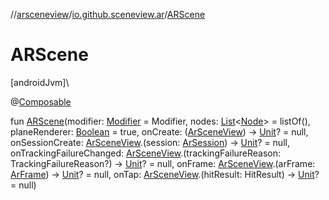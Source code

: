//[arsceneview](../../index.md)/[io.github.sceneview.ar](index.md)/[ARScene](-a-r-scene.md)

# ARScene

[androidJvm]\

@[Composable](https://developer.android.com/reference/kotlin/androidx/compose/runtime/Composable.html)

fun [ARScene](-a-r-scene.md)(modifier: [Modifier](https://developer.android.com/reference/kotlin/androidx/compose/ui/Modifier.html) = Modifier, nodes: [List](https://kotlinlang.org/api/latest/jvm/stdlib/kotlin.collections/-list/index.html)&lt;[Node](../../../sceneview/sceneview/io.github.sceneview.node/-node/index.md)&gt; = listOf(), planeRenderer: [Boolean](https://kotlinlang.org/api/latest/jvm/stdlib/kotlin/-boolean/index.html) = true, onCreate: ([ArSceneView](-ar-scene-view/index.md)) -&gt; [Unit](https://kotlinlang.org/api/latest/jvm/stdlib/kotlin/-unit/index.html)? = null, onSessionCreate: [ArSceneView](-ar-scene-view/index.md).(session: [ArSession](../io.github.sceneview.ar.arcore/-ar-session/index.md)) -&gt; [Unit](https://kotlinlang.org/api/latest/jvm/stdlib/kotlin/-unit/index.html)? = null, onTrackingFailureChanged: [ArSceneView](-ar-scene-view/index.md).(trackingFailureReason: TrackingFailureReason?) -&gt; [Unit](https://kotlinlang.org/api/latest/jvm/stdlib/kotlin/-unit/index.html)? = null, onFrame: [ArSceneView](-ar-scene-view/index.md).(arFrame: [ArFrame](../io.github.sceneview.ar.arcore/-ar-frame/index.md)) -&gt; [Unit](https://kotlinlang.org/api/latest/jvm/stdlib/kotlin/-unit/index.html)? = null, onTap: [ArSceneView](-ar-scene-view/index.md).(hitResult: HitResult) -&gt; [Unit](https://kotlinlang.org/api/latest/jvm/stdlib/kotlin/-unit/index.html)? = null)
